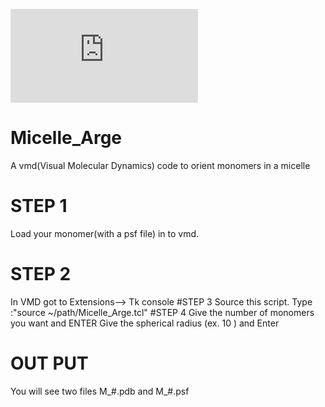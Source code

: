 
![GitHub Downloads (specific asset, specific tag)](https://img.shields.io/github/downloads/sanjayaviraj/Micelle_Build/v1.0.0/micelle_build_v1.tcl?logoColor=green)
# Micelle_Arge
A vmd(Visual Molecular Dynamics) code to orient monomers in a micelle
# STEP 1
Load your monomer(with a psf file) in to vmd.
# STEP 2
In VMD got to Extensions--> Tk console
#STEP 3
Source this script. Type :"source ~/path/Micelle_Arge.tcl"
#STEP 4
Give the number of monomers you want and ENTER
Give the spherical radius (ex. 10 ) and Enter
# OUT PUT
You will see two files
M_#.pdb and M_#.psf

